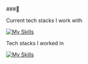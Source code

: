 ###👋

Current tech stacks I work with

[![My Skills](https://skillicons.dev/icons?i=net,js,ts,vue,mongodb,azure)](https://skillicons.dev)

Tech stacks I worked in

[![My Skills](https://skillicons.dev/icons?i=java,spring,angular,postgres,mongodb)](https://skillicons.dev)
 
